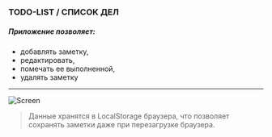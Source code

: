 ### TODO-LIST / СПИСОК ДЕЛ

##### Приложение позволяет:
- добавлять заметку,
- редактировать,
- помечать ее выполненной,
- удалять заметку

---

![Screen](https://user-images.githubusercontent.com/91024228/221403790-bcade114-3c52-4680-b1e5-4bfccaac1419.PNG)

> Данные хранятся в LocalStorage браузера, что позволяет сохранять заметки даже при перезагрузке браузера.



